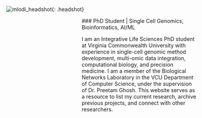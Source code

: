 <style>
.headshot {
  float: left; /* Aligns the image to the left */
  width: 250; /* Adjust size as needed */
  height: 250; /* Ensures a square shape */
  border-radius: 50%; /* Makes the image circular */
  border: 3px solid #ccc; /* Adds a border; adjust color and thickness as needed */
  margin-right: 60px; /* Adds space between the image and text */
  object-fit: cover; /* Ensures the image covers the area without distortion */
}
</style>

![mlodi_headshot](https://github.com/user-attachments/assets/e2b337a2-400d-4d94-b257-20fc9c26bff8){: .headshot}

<div style="margin-left: 200;"> <!-- Adjust the margin-left value as needed -->
### PhD Student | Single Cell Genomics, Bioinformatics, AI/ML

I am an Integrative Life Sciences PhD student at Virginia Commonwealth University with experience in single-cell genomic method development, multi-omic data integration, computational biology, and precision medicine. I am a member of the Biological Networks Laboratory in the VCU Department of Computer Science, under the supervision of Dr. Preetam Ghosh. This website serves as a resource to list my current research, archive previous projects, and connect with other researchers.
</div>
